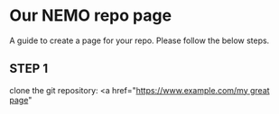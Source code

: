 # Our NEMO repo page
A guide to create a page for your repo. Please follow the below steps.

## STEP 1

clone the git repository: 
<a href="[https://www.example.com/my great page](https://github.com/katavouta/our_repo_page.git)"</a>

